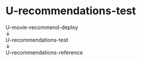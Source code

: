 # U-recommendations-test


U-movie-recommend-deploy <br>
↓ <br>
U-recommendations-test <br>
↓ <br>
U-recommendations-reference <br>
